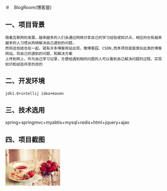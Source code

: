 ＃　BlogRoom(博客屋)


## 一、项目背景
    随着互联网的发展，越来越多的人们会通过网络分享自己的学习经验或知识点，相应的也有越来越多的人习惯从网络解决自己遇到的问题，
    而将这些结合在一起，就有许多博客网站出现，像博客园、CSDN,而本项目就是类似此类的博客网站。将自己的遇到的问题，和解决方案
    上传到网上，作为自己学习记录，方便给遇到相同问题的人可以看到自己解决问题的过程，实现知识和经验共享的目的
    
## 二、开发环境
    jdk1.8+intellij idea+maven
## 三、技术选用
   spring+springmvc+myabtis+mysql+redis+html+jquery+ajax
   
## 四、项目截图
![image](BlogRoom/target/BlogRoom/images/001.png)


